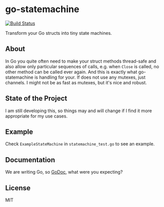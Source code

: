 # go-statemachine

[![Build Status](https://travis-ci.org/tchap/go-statemachine.png?branch=master)](https://travis-ci.org/tchap/go-statemachine)

Transform your Go structs into tiny state machines.

## About

In Go you quite often need to make your struct methods thread-safe and also allow only particular sequences of calls, e.g. when `Close` is called, no other method can be called ever again. And this is exactly what go-statemachine is handling for your. If does not use any mutexes, just channels. I might not be as fast as mutexes, but it's nice and robust.

## State of the Project

I am still developing this, so things may and will change if I find it more
appropriate for my use cases.

## Example

Check `ExampleStateMachine` in `statemachine_test.go` to see an example.

## Documentation

We are writing Go, so [GoDoc](http://godoc.org/github.com/tchap/go-statemachine), what were you expecting?

## License

MIT
